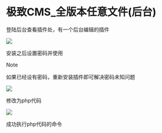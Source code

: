 # 极致CMS_全版本任意文件(后台)

登陆后台查看插件处，有一个后台编辑的插件

![](http://wikioss.peiqi.tech/vuln/jizhi-10.jpg)

安装之后设置密码并使用

> [!NOTE]
>
> 如果已经设有密码，重新安装插件即可解决密码未知问题

![](http://wikioss.peiqi.tech/vuln/jizhi-9.jpg)

修改为php代码

![](http://wikioss.peiqi.tech/vuln/jizhi-11.jpg)

成功执行php代码的命令


